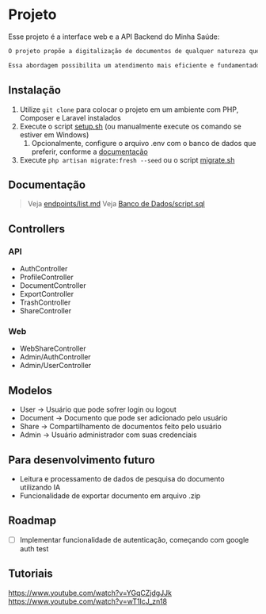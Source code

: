 # Projeto

Esse projeto é a interface web e a API Backend do Minha Saúde:

```markdown
O projeto propõe a digitalização de documentos de qualquer natureza que envolva a área da saúde pessoal, seja do próprio usuário ou de um dependente. Isso é realizado por meio de uma aplicação que armazena receitas médicas e resultados de exames em um servidor, criando um histórico completo e acessível. De forma conjunta, o histórico de exames, armazenado em forma de metadados na plataforma, permitirá que médicos tenham acesso a uma ficha completa do paciente, sem depender de documentos físicos ou anotações dispersas.

Essa abordagem possibilita um atendimento mais eficiente e fundamentado, reduzindo o risco de perda de informações importantes e o uso do papel físico, que gera impactos ambientais. Além dos benefícios para o meio ambiente, a gestão digital traz vantagens como a eliminação da necessidade de grandes áreas de arquivamento, maior agilidade na busca por informações, facilidade na atualização de dados, acesso simultâneo por múltiplos usuários e a garantia de cópias de segurança (BARROS, 2013).
```

## Instalação

1. Utilize `git clone` para colocar o projeto em um ambiente com PHP, Composer e Laravel instalados
2. Execute o script [setup.sh](./scripts/setup.sh) (ou manualmente execute os comando se estiver em Windows)
    1. Opcionalmente, configure o arquivo .env com o banco de dados que preferir, conforme a [documentação](https://laravel.com/docs/12.x/database#configuration)
3. Execute `php artisan migrate:fresh --seed` ou o script [migrate.sh](./scripts/migrate.sh)

## Documentação

> Veja [endpoints/list.md](https://gitlab.com/eduardosaraujo11/tcc-minha-saude/-/blob/main/Projeto/Endpoints/list.md)
> Veja [Banco de Dados/script.sql](https://gitlab.com/eduardosaraujo11/tcc-minha-saude/-/blob/main/Projeto/Banco%20de%20Dados/script.sql)

## Controllers

### API

-   AuthController
-   ProfileController
-   DocumentController
-   ExportController
-   TrashController
-   ShareController

### Web

-   WebShareController
-   Admin/AuthController
-   Admin/UserController

## Modelos

-   User -> Usuário que pode sofrer login ou logout
-   Document -> Documento que pode ser adicionado pelo usuário
-   Share -> Compartilhamento de documentos feito pelo usuário
-   Admin -> Usuário administrador com suas credenciais

## Para desenvolvimento futuro

-   Leitura e processamento de dados de pesquisa do documento utilizando IA
-   Funcionalidade de exportar documento em arquivo .zip

## Roadmap

-   [ ] Implementar funcionalidade de autenticação, começando com google auth test

## Tutoriais

https://www.youtube.com/watch?v=YGqCZjdgJJk
https://www.youtube.com/watch?v=wT1lcJ_zn18
